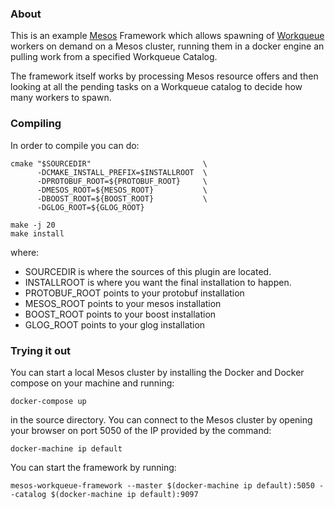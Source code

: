 ### About

This is an example [Mesos](https://github.com/apache/mesos)
Framework which allows spawning of
[Workqueue](http://ccl.cse.nd.edu/software/workqueue/) workers on demand
on a Mesos cluster, running them in a docker engine an pulling work from
a specified Workqueue Catalog.

The framework itself works by processing Mesos resource offers and then
looking at all the pending tasks on a Workqueue catalog to decide how
many workers to spawn.

### Compiling

In order to compile you can do:

    cmake "$SOURCEDIR"                         \
          -DCMAKE_INSTALL_PREFIX=$INSTALLROOT  \
          -DPROTOBUF_ROOT=${PROTOBUF_ROOT}     \
          -DMESOS_ROOT=${MESOS_ROOT}           \
          -DBOOST_ROOT=${BOOST_ROOT}           \
          -DGLOG_ROOT=${GLOG_ROOT}

    make -j 20
    make install

where:

- SOURCEDIR is where the sources of this plugin are located.
- INSTALLROOT is where you want the final installation to happen.
- PROTOBUF_ROOT points to your protobuf installation
- MESOS_ROOT points to your mesos installation
- BOOST_ROOT points to your boost installation
- GLOG_ROOT points to your glog installation

### Trying it out

You can start a local Mesos cluster by installing the Docker and Docker
compose on your machine and running:

    docker-compose up

in the source directory. You can connect to the Mesos cluster by opening
your browser on port 5050 of the IP provided by the command:

    docker-machine ip default

You can start the framework by running:

    mesos-workqueue-framework --master $(docker-machine ip default):5050 --catalog $(docker-machine ip default):9097
